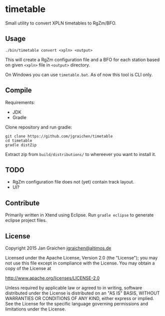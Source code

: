 # timetable

Small utility to convert XPLN timetables to RgZm/BFO.

## Usage

```
./bin/timetable convert <xpln> <output>
```

This will create a RgZm configuration file and a BFO for each station based on given `<xpln>` file in `<output>` directory.

On Windows you can use `timetable.bat`. As of now this tool is CLI only.

## Compile

Requirements:

* JDK
* Gradle

Clone repository and run gradle:

```
git clone https://github.com/jgraichen/timetable
cd timetable
gradle distZip
```

Extract zip from `build/distributions/` to whereever you want to install it.

## TODO

* RgZm configuration file does not (yet) contain track layout.
* UI?

## Contribute

Primarily written in Xtend using Eclipse. Run `gradle eclipse` to generate eclipse project files.

## License

Copyright 2015 Jan Graichen <jgraichen@altimos.de>

Licensed under the Apache License, Version 2.0 (the "License"); you may not use this file except in compliance with the License. You may obtain a copy of the License at

   http://www.apache.org/licenses/LICENSE-2.0

Unless required by applicable law or agreed to in writing, software distributed under the License is distributed on an "AS IS" BASIS, WITHOUT WARRANTIES OR CONDITIONS OF ANY KIND, either express or implied. See the License for the specific language governing permissions and limitations under the License.
